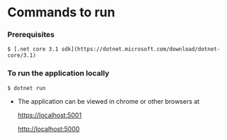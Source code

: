 # Commands to run


### Prerequisites
`$ [.net core 3.1 sdk](https://dotnet.microsoft.com/download/dotnet-core/3.1)`

### To run the application locally
`$ dotnet run`


* The application can be viewed in chrome or other browsers at 

    [https://localhost:5001](https://localhost:5001)
    
    [http://localhost:5000](http://localhost:5000)
